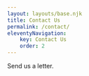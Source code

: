 ```yaml
---
layout: layouts/base.njk
title: Contact Us
permalink: /contact/
eleventyNavigation:
    key: Contact Us
    order: 2
---
```


Send us a letter.